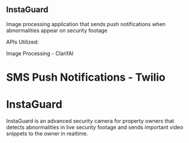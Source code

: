 ## InstaGuard
Image processing application that sends push notifications when abnormalities appear on security footage


APIs Utilized:

Image Processing - ClarifAI

SMS Push Notifications - Twilio
=======
# InstaGuard
InstaGuard is an advanced security camera for property owners that detects abnormalities in live security footage and sends important video snippets to the owner in realtime.
